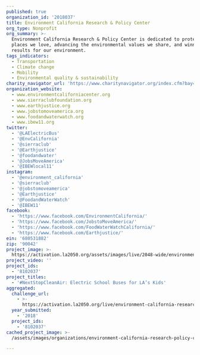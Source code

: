 ```yaml
---
published: true
organization_id: '2018037'
title: Environment California Research & Policy Center
org_type: Nonprofit
org_summary: >-
  Environment California Research & Policy Center is dedicated to protecting the
  places we love, advancing the environmental values we share, and winning real
  results for our environment.
tags_indicators:
  - Transportation
  - Climate change
  - Mobility
  - Environmental quality & sustainability
charity_navigator_url: 'https://www.charitynavigator.org/index.cfm?bay=search.profile&ein=680531882'
organization_website:
  - www.environmentcaliforniacenter.org
  - www.sierraclubfoundation.org
  - www.earthjustice.org
  - www.jobstomoveamerica.org
  - www.foodandwaterwatch.org
  - www.ibew11.org
twitter:
  - '@LAElectricBus'
  - '@EnvCalifornia'
  - '@sierraclub'
  - '@Earthjustice'
  - '@foodandwater'
  - '@JobsMoveAmerica'
  - '@IBEWlocal11'
instagram:
  - '@environment_california'
  - '@sierraclub'
  - '@jobstomoveamerica'
  - '@Earthjustice'
  - '@FoodandWaterWatch'
  - '@IBEW11'
facebook:
  - 'https://www.facebook.com/EnvironmentCalifornia/'
  - 'https://www.facebook.com/JobstoMoveAmerica/'
  - 'https://www.facebook.com/FoodWaterWatchCalifornia/'
  - 'https://www.facebook.com/Earthjustice/'
ein: '680531882'
zip: '90042'
project_image: >-
  https://activation.la2050.org/assets/images/live/2048-wide/environment-california-research-policy-center.jpg
project_video: ''
project_ids:
  - '8102037'
project_titles:
  - '#NextStopCleanAir: Electric School Buses for LA’s Kids'
aggregated:
  challenge_url:
    - >-
      https://activation.la2050.org/live/environment-california-research-policy-center/
  year_submitted:
    - '2018'
  project_ids:
    - '8102037'
cached_project_image: >-
  /assets/images/organizations/environment-california-research-policy-center/activation.la2050.org/assets/images/live/2048-wide/environment-california-research-policy-center.jpg

---
```

